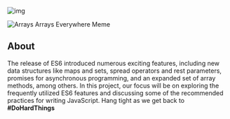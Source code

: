 ![img](https://assets.imaginablefutures.com/media/images/ALX_Logo.max-200x150.png)

![Arrays Arrays Everywhere Meme](../assets/array-arra-array.jpg)

## About
The release of ES6 introduced numerous exciting features, including new data structures like maps and sets, spread operators and rest parameters, promises for asynchronous programming, and an expanded set of array methods, among others. In this project, our focus will be on exploring the frequently utilized ES6 features and discussing some of the recommended practices for writing JavaScript. Hang tight as we get back to __#DoHardThings__ 